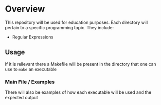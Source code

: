 # Overview

This repository will be used for education purposes.  Each directory will pertain to a specific programming topic. They include:
- Regular Expressions

## Usage

If it is rellevant there a Makefile will be present in the directory that one can use to `make` an executable

### Main File / Examples

There will also be examples of how each executable will be used and the expected output
